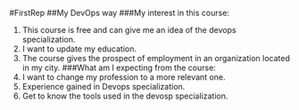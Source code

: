 #FirstRep
##My DevOps way
###My interest in this course:
1.	This course is free and can give me an idea of the devops specialization.
2.	I want to update my education.
3.	The course gives the prospect of employment in an organization located in my city.
###What am I expecting from the course:
1.	I want to change my profession to a more relevant one.
2.	Experience gained in Devops specialization.
3.	Get to know the tools used in the devosp specialization.
